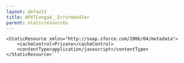 ```yaml
---
layout: default
title: APXTConga4__ErrorHandler
parent: staticresources
---
```


```<?xml version="1.0" encoding="UTF-8"?>
<StaticResource xmlns="http://soap.sforce.com/2006/04/metadata">
    <cacheControl>Private</cacheControl>
    <contentType>application/javascript</contentType>
</StaticResource>```
